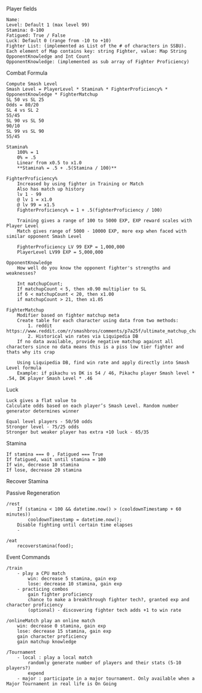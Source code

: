 Player fields

	Name: 
	Level: Default 1 (max level 99)
	Stamina: 0-100
	Fatigued: True / False 
	Luck: Default 0 (range from -10 to +10)
	Fighter List: (implemented as List of the # of characters in SSBU). Each element of Map contains key: string Fighter, value: Map String OpponentKnowledge and Int Count
	OpponentKnowledge: (implemented as sub array of Fighter Proficiency)
	
Combat Formula

	Compute Smash Level
	Smash Level = PlayerLevel * Stamina% * FighterProficiency% * OpponentKnowledge * FighterMatchup
	SL 50 vs SL 25
	Odds = 80/20
	SL 4 vs SL 2
	55/45
	SL 90 vs SL 50
	90/10
	SL 99 vs SL 90
	55/45
	
	Stamina%
		100% = 1
		0% = .5
		Linear from x0.5 to x1.0
		**Stamina% = .5 + .5(Stamina / 100)**
		
	FighterProficiency%
		Increased by using fighter in Training or Match
		Also has match up history
		lv 1 - 99
		@ lv 1 = x1.0
		@ lv 99 = x1.5
		FighterProficiency% = 1 + .5(fighterProficiency / 100)
		
		Training gives a range of 100 to 5000 EXP, EXP reward scales with Player Level
		Match gives range of 5000 - 10000 EXP, more exp when faced with similar opponent Smash Level
		
		FighterProficiency LV 99 EXP = 1,000,000
		PlayerLevel LV99 EXP = 5,000,000
		
	OpponentKnowledge
		How well do you know the opponent fighter's strengths and weaknesses?
		
		Int matchupCount;
		If matchupCount < 5, then x0.90 multiplier to SL
		if 6 < matchupCount < 20, then x1.00
		if matchupCount > 21, then x1.05
	
	FighterMatchup
		Modifier based on fighter matchup meta
		Create table for each character using data from two methods:
			1. reddit https://www.reddit.com/r/smashbros/comments/p7a25f/ultimate_matchup_chart_compilation_v6/
			2. Historical win rates via Liquipedia DB
		If no data available, provide negative matchup against all characters since no data means this is a piss low tier fighter and thats why its crap
		
		Using Liquipedia DB, find win rate and apply directly into Smash Level formula
		Example: if pikachu vs DK is 54 / 46, Pikachu player Smash level * .54, DK player Smash Level * .46

Luck

	Luck gives a flat value to 
	Calculate odds based on each player’s Smash Level. Random number generator determines winner
	
	Equal level players - 50/50 odds
	Stronger level - 75/25 odds
	Stronger but weaker player has extra +10 luck - 65/35

Stamina

	If stamina === 0 , Fatigued === True
	If fatigued, wait until stamina = 100
	If win, decrease 10 stamina
	If lose, decrease 20 stamina

Recover Stamina 

Passive Regeneration

	/rest
		If (stamina < 100 && datetime.now() > (cooldownTimestamp + 60 minutes))
			cooldownTimestamp = datetime.now();
		Disable fighting until certain time elapses
		-

	/eat
		recoverstamina(food);
	
Event Commands

	/train 
		- play a CPU match
			win: decrease 5 stamina, gain exp
			lose: decrease 10 stamina, gain exp
		- practicing combos
			gain fighter proficiency
			chance to make a breakthrough fighter tech?, granted exp and character proficiency
			(optional) - discovering fighter tech adds +1 to win rate
	
	/onlineMatch play an online match
		win: decrease 0 stamina, gain exp
		lose: decrease 15 stamina, gain exp
		gain character proficiency
		gain matchup knowledge
	
	/Tournament 
		- local : play a local match
			randomly generate number of players and their stats (5-10 players?)
			expend
		- major : participate in a major tournament. Only available when a Major Tournament in real life is On Going
